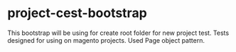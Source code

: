 project-cest-bootstrap
======================


This bootstrap will be using for create root folder for new project test. 
Tests designed for using on magento projects. Used Page object pattern.
